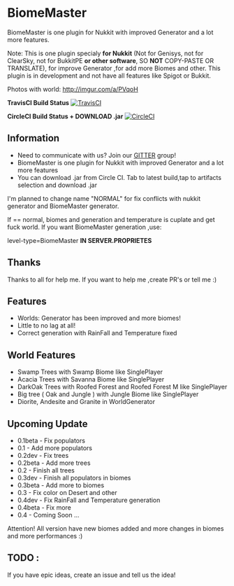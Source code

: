 # BiomeMaster
BiomeMaster is one plugin for Nukkit with improved Generator and a lot more features.

Note: This is one plugin specialy **for Nukkit** (Not for Genisys, not for ClearSky, not for BukkitPE **or other software**, SO **NOT** COPY-PASTE OR TRANSLATE), for improve Generator ,for add more Biomes and other.
This plugin is in development and not have all features like Spigot or Bukkit.

Photos with world: http://imgur.com/a/PVqoH


**TravisCI Build Status** [![TravisCI](https://travis-ci.org/NycuRO/BiomeMaster.svg?branch=master)](https://travis-ci.org/NycuRO/BiomeMaster "TravisCI Build Status")

**CircleCI Build Status + DOWNLOAD .jar** [![CircleCI](https://circleci.com/gh/NycuRO/BiomeMaster.svg?style=svg)](https://circleci.com/gh/NycuRO/BiomeMaster)

## Information

- Need to communicate with us? Join our [GITTER](https://gitter.im/BiomeMaster/Lobby) group!
- BiomeMaster is one plugin for Nukkit with improved Generator and a lot more features
- You can download .jar from Circle CI. Tab to latest build,tap to artifacts selection and download .jar

I'm planned to change name "NORMAL" for fix conflicts with nukkit generator and BiomeMaster generator.

If == normal, biomes and generation and temperature is cuplate and get fuck world. If you want BiomeMaster generation ,use:

level-type=BiomeMaster **IN SERVER.PROPRIETES**

## Thanks

Thanks to all for help me. If you want to help me ,create PR's or tell me :)

## Features

- Worlds: Generator has been improved and more biomes!
- Little to no lag at all!
- Correct generation with RainFall and Temperature fixed

## World Features

- Swamp Trees with Swamp Biome like SinglePlayer
- Acacia Trees with Savanna Biome like SinglePlayer
- DarkOak Trees with Roofed Forest and Roofed Forest M like SinglePlayer
- Big tree ( Oak and Jungle ) with Jungle Biome like SinglePlayer
- Diorite, Andesite and Granite in WorldGenerator

## Upcoming Update

- 0.1beta - Fix populators
- 0.1 - Add more populators
- 0.2dev - Fix trees
- 0.2beta - Add more trees
- 0.2 - Finish all trees
- 0.3dev - Finish all populators in biomes
- 0.3beta - Add more to biomes
- 0.3 - Fix color on Desert and other
- 0.4dev - Fix RainFall and Temperature generation
- 0.4beta - Fix more
- 0.4 - Coming Soon
 ...

Attention! All version have new biomes added and more changes in biomes and more performances :)
 
## TODO :

 If you have epic ideas, create an issue and tell us the idea!
